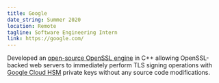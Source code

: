 ```yaml
---
title: Google
date_string: Summer 2020
location: Remote
tagline: Software Engineering Intern
link: https://google.com/
---
```


Developed an [open-source OpenSSL engine](https://github.com/googleinterns/cloud-kms-oss-tools) in C++ allowing OpenSSL-backed web servers to immediately perform TLS signing operations with [Google Cloud HSM](https://cloud.google.com/kms/docs/hsm) private keys without any source code modifications.
